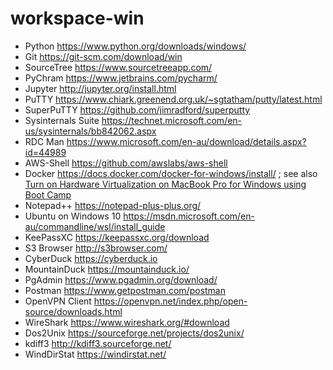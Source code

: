 # workspace-win

- Python https://www.python.org/downloads/windows/
- Git https://git-scm.com/download/win
- SourceTree https://www.sourcetreeapp.com/ 
- PyChram https://www.jetbrains.com/pycharm/
- Jupyter http://jupyter.org/install.html
- PuTTY https://www.chiark.greenend.org.uk/~sgtatham/putty/latest.html
- SuperPuTTY https://github.com/jimradford/superputty
- Sysinternals Suite https://technet.microsoft.com/en-us/sysinternals/bb842062.aspx
- RDC Man https://www.microsoft.com/en-au/download/details.aspx?id=44989
- AWS-Shell https://github.com/awslabs/aws-shell
- Docker https://docs.docker.com/docker-for-windows/install/ ; see also [Turn on Hardware Virtualization on MacBook Pro for Windows using Boot Camp](https://apple.stackexchange.com/questions/120361/how-to-turn-on-hardware-virtualization-on-late-2013-macbook-pro-for-windows-8-1?)
- Notepad++ https://notepad-plus-plus.org/
- Ubuntu on Windows 10 https://msdn.microsoft.com/en-au/commandline/wsl/install_guide
- KeePassXC https://keepassxc.org/download
- S3 Browser http://s3browser.com/
- CyberDuck https://cyberduck.io
- MountainDuck https://mountainduck.io/
- PgAdmin https://www.pgadmin.org/download/
- Postman https://www.getpostman.com/postman
- OpenVPN Client https://openvpn.net/index.php/open-source/downloads.html
- WireShark https://www.wireshark.org/#download
- Dos2Unix https://sourceforge.net/projects/dos2unix/
- kdiff3 http://kdiff3.sourceforge.net/
- WindDirStat https://windirstat.net/
